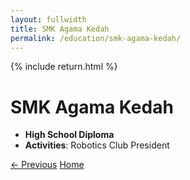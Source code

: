 ```yaml
---
layout: fullwidth
title: SMK Agama Kedah
permalink: /education/smk-agama-kedah/
---
```


{% include return.html %}

# SMK Agama Kedah

- **High School Diploma**  
- **Activities**: Robotics Club President

<footer class="project-footer">
  <a href="/education/kuala-lumpur/" class="btn btn-prev">← Previous</a>
  <a href="/"                 class="btn btn-home">Home</a>
</footer>

